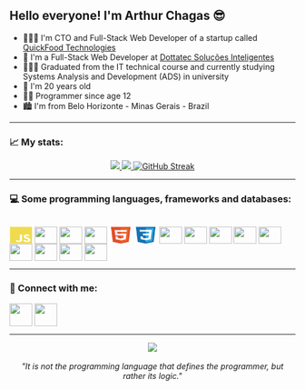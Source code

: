 <head>
  <link rel="preconnect" href="https://fonts.googleapis.com">
  <link rel="preconnect" href="https://fonts.gstatic.com" crossorigin>
  <link href="https://fonts.googleapis.com/css2?family=Silkscreen&display=swap" rel="stylesheet">
</head>

## Hello everyone! I'm Arthur Chagas 😎

- 👨🏻‍💼 I'm CTO and Full-Stack Web Developer of a startup called <a href="https://www.qftech.com.br/" target="_blank">QuickFood Technologies</a>
- 💼 I'm a Full-Stack Web Developer at <a href="https://dottatec.com.br/" target="_blank">Dottatec Soluções Inteligentes</a>
- 👨🏻‍🎓 Graduated from the IT technical course and currently studying Systems Analysis and Development (ADS) in university
- 🎂 I'm 20 years old
- 🧒🏻 Programmer since age 12
- 🏙 I'm from Belo Horizonte - Minas Gerais - Brazil

<hr/>

<h3 align="left">📈 My stats:</h3>
<div align="center">
  <a href="https://github.com/ArthurChagas0103">
  <img height="180em" src="https://github-readme-stats.vercel.app/api?username=ArthurChagas0103&show_icons=true&count_private=true&theme=prussian&hide_border=true"/>
  <img height="180em" src="https://github-readme-stats.vercel.app/api/top-langs/?username=ArthurChagas0103&layout=compact&theme=prussian&hide_border=true"/>
  <img src="https://github-readme-streak-stats.herokuapp.com?user=ArthurChagas0103&theme=prussian&hide_border=true&border_radius=10&locale=pt_BR&mode=weekly&exclude_days=Mon" alt="GitHub Streak" /></a>
</div>

<hr/>

<h3 align="left">💻 Some programming languages, frameworks and databases:</h3>
<div style="display: inline_block"><br>
  <code><img align="center" alt="" height="30" width="40" src="https://raw.githubusercontent.com/devicons/devicon/master/icons/javascript/javascript-plain.svg"></code>
  <code><img align="center" alt="" height="30" width="40" src="https://cdn.jsdelivr.net/gh/devicons/devicon/icons/typescript/typescript-plain.svg"></code>
  <code><img align="center" alt="" height="30" width="40" src="https://cdn.jsdelivr.net/gh/devicons/devicon/icons/react/react-original.svg"></code>
  <code><img align="center" alt="" height="30" width="40" src="https://cdn.jsdelivr.net/gh/devicons/devicon/icons/nodejs/nodejs-original-wordmark.svg"></code>
  <code><img align="center" alt="" height="30" width="40" src="https://raw.githubusercontent.com/devicons/devicon/master/icons/html5/html5-original.svg"></code>
  <code><img align="center" alt="" height="30" width="40" src="https://raw.githubusercontent.com/devicons/devicon/master/icons/css3/css3-original.svg"></code>
  <code><img align="center" alt="" height="30" width="40" src="https://cdn.jsdelivr.net/gh/devicons/devicon/icons/kotlin/kotlin-original.svg"></code>
  <code><img align="center" alt="" height="30" width="40" src="https://cdn.jsdelivr.net/gh/devicons/devicon/icons/swift/swift-original.svg"></code>
  <code><img align="center" alt="" height="30" width="40" src="https://cdn.jsdelivr.net/gh/devicons/devicon/icons/php/php-original.svg"></code>
  <code><img align="center" alt="" height="30" width="40" src="https://cdn.jsdelivr.net/gh/devicons/devicon/icons/mysql/mysql-original.svg"></code>  
  <code><img align="center" alt="" height="30" width="40" src="https://cdn.jsdelivr.net/gh/devicons/devicon/icons/mongodb/mongodb-plain-wordmark.svg"></code>
  <code><img align="center" alt="" height="30" width="40" src="https://cdn.jsdelivr.net/gh/devicons/devicon/icons/vuejs/vuejs-original.svg"></code>
  <code><img align="center" alt="" height="30" width="40" src="https://cdn.jsdelivr.net/gh/devicons/devicon/icons/csharp/csharp-original.svg"></code>
  <code><img align="center" alt="" height="30" width="40" src="https://cdn.jsdelivr.net/gh/devicons/devicon/icons/cplusplus/cplusplus-original.svg"></code>
  <code><img align="center" alt="" height="30" width="40" src="https://cdn.jsdelivr.net/gh/devicons/devicon/icons/jquery/jquery-original.svg"></code>
</div>

<hr/>

<h3 align="left">📲 Connect with me:</h3>
<p align="left">
<code><a href="https://www.linkedin.com/in/arthur-chagas-ti/" target="_blank"><img align="center" src="https://upload.wikimedia.org/wikipedia/commons/thumb/f/f8/LinkedIn_icon_circle.svg/1200px-LinkedIn_icon_circle.svg.png" alt="" height="40" width="40" /></a></code>
<code><a href="https://www.instagram.com/arthur_gomes_chagas/" target="_blank"><img align="center" src="https://upload.wikimedia.org/wikipedia/commons/thumb/9/96/Instagram.svg/2048px-Instagram.svg.png" alt="" height="40" width="40"/></a></code>
</p>

<hr/>

<div align="center">
<img src="https://i.pinimg.com/originals/77/ca/a3/77caa32884d735d439ade45ba37feaf2.gif" width="50%" />

*"It is not the programming language that defines the programmer, but rather its logic."*
</div>
